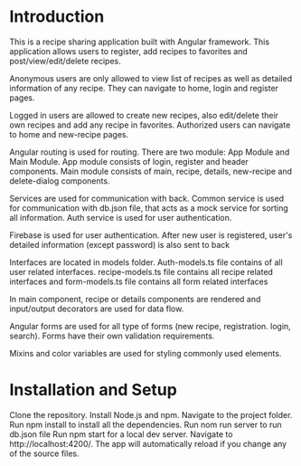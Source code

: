 # Introduction

This is a recipe sharing application built with Angular framework. This application allows users to register, add recipes to favorites and post/view/edit/delete recipes.

Anonymous users are only allowed to view list of recipes as well as detailed information of any recipe. They can navigate to home, login and register pages.

Logged in users are allowed to create new recipes, also edit/delete their own recipes and add any recipe in favorites. Authorized users can navigate to home and new-recipe pages.

Angular routing is used for routing. There are two module: App Module and Main Module. App module consists of login, register and header components. Main module consists of main, recipe, details, new-recipe and delete-dialog components.

Services are used for communication with back. Common service is used for communication with db.json file, that acts as a mock service for sorting all information. Auth service is used for user authentication.

Firebase is used for user authentication. After new user is registered, user's detailed information (except password) is also sent to back

Interfaces are located in models folder. Auth-models.ts file contains of all user related interfaces. recipe-models.ts file contains all recipe related interfaces and form-models.ts file contains all form related interfaces

In main component, recipe or details components are rendered and input/output decorators are used for data flow.

Angular forms are used for all type of forms (new recipe, registration. login, search). Forms have their own validation requirements.

Mixins and color variables are used for styling commonly used elements.

# Installation and Setup

Clone the repository.
Install Node.js and npm.
Navigate to the project folder.
Run npm install to install all the dependencies.
Run nom run server to run db.json file
Run npm start for a local dev server. Navigate to http://localhost:4200/. The app will automatically reload if you change any of the source files.
